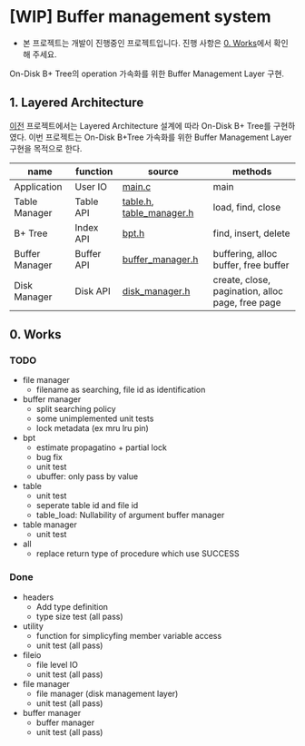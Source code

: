 # [WIP] Buffer management system

- 본 프로젝트는 개발이 진행중인 프로젝트입니다. 진행 사항은 [0. Works](0-works)에서 확인해 주세요.

On-Disk B+ Tree의 operation 가속화를 위한 Buffer Management Layer 구현.

## 1. Layered Architecture

[이전](../project2) 프로젝트에서는 Layered Architecture 설계에 따라 On-Disk B+ Tree를 구현하였다. 이번 프로젝트는 On-Disk B+Tree 가속화를 위한 Buffer Management Layer 구현을 목적으로 한다.

| name | function | source | methods |
| ---- | -------- | ------ | ------- |
| Application | User IO | [main.c](./src/main.c) | main |
| Table Manager | Table API | [table.h](./include/table.h), [table_manager.h](./include/table_manager.h) | load, find, close |
| B+ Tree | Index API | [bpt.h](./include/bpt.h) | find, insert, delete |
| Buffer Manager | Buffer API | [buffer_manager.h](./include/buffer_manager.h) | buffering, alloc buffer, free buffer |
| Disk Manager | Disk API | [disk_manager.h](./include/disk_manager.h) | create, close, pagination, alloc page, free page |

## 0. Works

### TODO
- file manager
    - filename as searching, file id as identification
- buffer manager
    - split searching policy
    - some unimplemented unit tests
    - lock metadata (ex mru lru pin)
- bpt
    - estimate propagatino + partial lock
    - bug fix
    - unit test
    - ubuffer: only pass by value
- table
    - unit test
    - seperate table id and file id
    - table_load: Nullability of argument buffer manager
- table manager
    - unit test
- all
    - replace return type of procedure which use SUCCESS

### Done
- headers
    - Add type definition
    - type size test (all pass)
- utility
    - function for simplicyfing member variable access
    - unit test (all pass)
- fileio
    - file level IO
    - unit test (all pass)
- file manager
    - file manager (disk management layer)
    - unit test (all pass)
- buffer manager
    - buffer manager
    - unit test (all pass)

